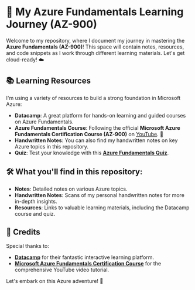 # 🚀 My Azure Fundamentals Learning Journey (AZ-900)

Welcome to my repository, where I document my journey in mastering the **Azure Fundamentals (AZ-900)**! This space will contain notes, resources, and code snippets as I work through different learning materials. Let's get cloud-ready! ☁️

## 📚 Learning Resources

I'm using a variety of resources to build a strong foundation in Microsoft Azure:

- **Datacamp**: A great platform for hands-on learning and guided courses on Azure Fundamentals.
- **Azure Fundamentals Course**: Following the official **Microsoft Azure Fundamentals Certification Course (AZ-900)** on [YouTube](https://www.youtube.com/watch?v=8n-kWJetQRk). 🎥
- **Handwritten Notes**: You can also find my handwritten notes on key Azure topics in this repository.
- **Quiz**: Test your knowledge with this **[Azure Fundamentals Quiz](#)**.

## 🛠️ What you'll find in this repository:

- **Notes**: Detailed notes on various Azure topics.
- **Handwritten Notes**: Scans of my personal handwritten notes for more in-depth insights.
- **Resources**: Links to valuable learning materials, including the Datacamp course and quiz.

## 🎉 Credits

Special thanks to:

- **[Datacamp](https://www.datacamp.com/)** for their fantastic interactive learning platform.
- **[Microsoft Azure Fundamentals Certification Course](https://www.youtube.com/watch?v=8n-kWJetQRk)** for the comprehensive YouTube video tutorial.

Let's embark on this Azure adventure! 🌟
